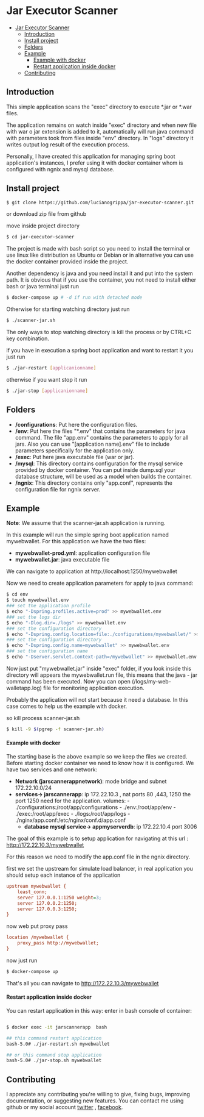 # Jar Executor Scanner
- [Jar Executor Scanner](#jar-executor-scanner)
  - [Introduction](#introduction)
  - [Install project](#install-project)
  - [Folders](#folders)
  - [Example](#example)
      - [Example with docker](#example-with-docker)
      - [Restart application inside docker](#restart-application-inside-docker)
  - [Contributing](#contributing)
## Introduction

This simple application scans the "exec" directory to execute *.jar or *.war files.<br>

The application remains on watch inside "exec" directory and when new file with war o jar extension is added to it, automatically will run java command with parameters took from files inside "env" directory.
In "logs" directory it writes output log result of the execution process.

Personally, I have created this application for managing spring boot application's instances, I prefer using it with docker container whom is configured with ngnix and mysql database.

## Install project

```bash
$ git clone https://github.com/lucianogrippa/jar-executor-scanner.git
```
or download zip file from github

move inside project directory

```bash
$ cd jar-executor-scanner
```

The project is made with bash script so you need to install the terminal or use linux like distribution as Ubuntu or Debian or in alternative you can use the docker container provided inside the project.

Another dependency is java and you need install it and put into the system path.
It is obvious that if you use the container, you not need to install either bash or java terminal just run 

```bash
$ docker-compose up # -d if run with detached mode
```
Otherwise for starting watching directory just run

```bash
$ ./scanner-jar.sh 
```
The only ways to stop watching directory is kill the process or by CTRL+C key combination.

if you have in execution a spring boot application and want to restart it you just run

```bash
$ ./jar-restart [applicanionname]
```
otherwise if you want stop it run

```bash
$ ./jar-stop [applicanionname]
```

## Folders

- **/configurations**: Put here the configuration files. 
- **/env**: Put here the files "*.env" that contains the parameters for java command.
  The file "app.env" contains the parameters to apply for all jars. 
  Also you can use "[application name].env" file to include parameters specifically for the application only.
- **/exec**: Put here java executable file (war or jar).
- **/mysql**: This directory contains configuration for the mysql service provided  by docker container. You can put inside dump.sql your database structure, will be used as a model when builds the container.
- **/ngnix**: This directory contains only "app.conf", represents the configuration file for ngnix server.

## Example

**Note**: We assume that the scanner-jar.sh application is running.

In this example will run the simple spring boot application named mywebwallet.
For this application we have the two files:

- **mywebwallet-prod.yml**: application configuration file
- **mywebwallet.jar**: java executable file

We can navigate to application at http://localhost:1250/mywebwallet

Now we need to create application parameters for apply to java command:

```bash
$ cd env
$ touch mywebwallet.env
### set the application profile
$ echo "-Dspring.profiles.active=prod" >> mywebwallet.env
### set the logs dir
$ echo "-Dlog.dir=./logs" >> mywebwallet.env
### set the configuration directory
$ echo "-Dspring.config.location=file:./configurations/mywebwallet/" >> mywebwallet.env
### set the configuration directory
$ echo "-Dspring.config.name=mywebwallet" >> mywebwallet.env
### set the configuration name
$ echo "-Dserver.servlet.context-path=/mywebwallet" >> mywebwallet.env
```

Now just put "mywebwallet.jar" inside "exec" folder, if you look inside this directory will appears the mywebwallet.run file, this means that the java - jar command has been executed. 
Now you can open (/logs/my-web-walletapp.log) file for monitoring application execution.

Probably the application will not start because it need a database. In this case comes to help us the example with docker.

so kill process scanner-jar.sh

```bash
$ kill -9 $(pgrep -f scanner-jar.sh)
```
#### Example with docker

The starting base is the above example so we keep the files we created.
Before starting docker container we need to know how it is configured.
We have two services and one network:

- **Network (jarscannerappnetwork)**: mode bridge and subnet 172.22.10.0/24
- **services-> jarscannerapp**: ip 172.22.10.3 , nat ports 80 ,443, 1250
  the port 1250 need for the application.
  volumes:
      - ./configurations:/root/app/configurations
      - ./env:/root/app/env
      - ./exec:/root/app/exec
      - ./logs:/root/app/logs
      - ./nginx/app.conf:/etc/nginx/conf.d/app.conf
  - **database mysql service-> appmyserverdb**: ip 172.22.10.4 port 3006

The goal of this example is to setup application for navigating at this url : http://172.22.10.3/mywebwallet

For this reason we need to modify the app.conf file in the ngnix directory.

first we set the upstream for simulate load balancer, in real application you should setup each instance of the application

```ini
upstream mywebwallet {
    least_conn;
    server 127.0.0.1:1250 weight=3;
    server 127.0.0.2:1250;
    server 127.0.0.3:1250;
}
```
now web put proxy pass 

```ini
location /mywebwallet {
    proxy_pass http://mywebwallet;
}
```

now just run 

```bash
$ docker-compose up
```

That's all you can navigate to http://172.22.10.3/mywebwallet

#### Restart application inside docker

You can restart application in this way:
enter in bash console of container:
```bash

$ docker exec -it jarscannerapp  bash

## this command restart application
bash-5.0# ./jar-restart.sh mywebwallet

## or this command stop application
bash-5.0# ./jar-stop.sh mywebwallet
```
## Contributing

I appreciate any contributing you're willing to give, fixing bugs, improving documentation, or suggesting new features. 
You can contact me using github or my social account [twitter](https://twitter.com/lgrippa75) , [facebook](https://www.facebook.com/luciano.grippa).

